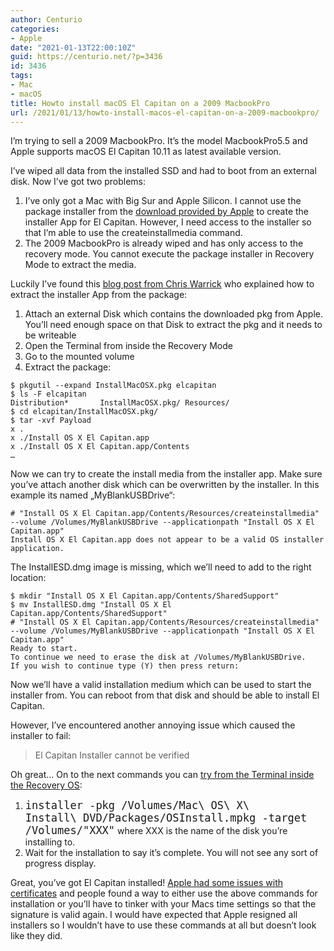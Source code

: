 ```yaml
---
author: Centurio
categories:
- Apple
date: "2021-01-13T22:00:10Z"
guid: https://centurio.net/?p=3436
id: 3436
tags:
- Mac
- macOS
title: Howto install macOS El Capitan on a 2009 MacbookPro
url: /2021/01/13/howto-install-macos-el-capitan-on-a-2009-macbookpro/
---
```

I&#8217;m trying to sell a 2009 MacbookPro. It&#8217;s the model MacbookPro5.5 and Apple supports macOS El Capitan 10.11 as latest available version.

I&#8217;ve wiped all data from the installed SSD and had to boot from an external disk. Now I&#8217;ve got two problems:

  1. I&#8217;ve only got a Mac with Big Sur and Apple Silicon. I cannot use the package installer from the [download provided by Apple](https://support.apple.com/de-de/HT211683) to create the installer App for El Capitan. However, I need access to the installer so that I&#8217;m able to use the createinstallmedia command.
  2. The 2009 MacbookPro is already wiped and has only access to the recovery mode. You cannot execute the package installer in Recovery Mode to extract the media.

Luckily I&#8217;ve found this [blog post from Chris Warrick](https://chriswarrick.com/blog/2020/06/03/reinstalling-macos-what-to-try-when-all-else-fails/) who explained how to extract the installer App from the package:

  1. Attach an external Disk which contains the downloaded pkg from Apple. You&#8217;ll need enough space on that Disk to extract the pkg and it needs to be writeable
  2. Open the Terminal from inside the Recovery Mode
  3. Go to the mounted volume
  4. Extract the package:

<pre class="wp-block-code"><code>$ pkgutil --expand InstallMacOSX.pkg elcapitan
$ ls -F elcapitan
Distribution*       InstallMacOSX.pkg/ Resources/
$ cd elcapitan/InstallMacOSX.pkg/
$ tar -xvf Payload
x .
x ./Install OS X El Capitan.app
x ./Install OS X El Capitan.app/Contents
…</code></pre>

Now we can try to create the install media from the installer app. Make sure you&#8217;ve attach another disk which can be overwritten by the installer. In this example its named &#8222;MyBlankUSBDrive&#8220;:

<pre class="wp-block-code"><code># "Install OS X El Capitan.app/Contents/Resources/createinstallmedia" --volume /Volumes/MyBlankUSBDrive --applicationpath "Install OS X El Capitan.app"
Install OS X El Capitan.app does not appear to be a valid OS installer application.</code></pre>

The InstallESD.dmg image is missing, which we&#8217;ll need to add to the right location:

<pre class="wp-block-code"><code>$ mkdir "Install OS X El Capitan.app/Contents/SharedSupport"
$ mv InstallESD.dmg "Install OS X El Capitan.app/Contents/SharedSupport"
# "Install OS X El Capitan.app/Contents/Resources/createinstallmedia" --volume /Volumes/MyBlankUSBDrive --applicationpath "Install OS X El Capitan.app"
Ready to start.
To continue we need to erase the disk at /Volumes/MyBlankUSBDrive.
If you wish to continue type (Y) then press return:</code></pre>

Now we&#8217;ll have a valid installation medium which can be used to start the installer from. You can reboot from that disk and should be able to install El Capitan. 

However, I&#8217;ve encountered another annoying issue which caused the installer to fail:

<blockquote class="wp-block-quote">
  <p>
    El Capitan Installer cannot be verified
  </p>
</blockquote>

Oh great&#8230; On to the next commands you can [try from the Terminal inside the Recovery OS](https://apple.stackexchange.com/a/232016/19241):

  1. <code style="font-size: 17px;">installer -pkg /Volumes/Mac\ OS\ X\ Install\ DVD/Packages/OSInstall.mpkg -target /Volumes/"XXX"</code> where XXX is the name of the disk you&#8217;re installing to.
  2. Wait for the installation to say it&#8217;s complete. You will not see any sort of progress display.

Great, you&#8217;ve got El Capitan installed! [Apple had some issues with certificates](https://tidbits.com/2019/10/28/redownload-archived-macos-installers-to-address-expired-certificates/) and people found a way to either use the above commands for installation or you&#8217;ll have to tinker with your Macs time settings so that the signature is valid again. I would have expected that Apple resigned all installers so I wouldn&#8217;t have to use these commands at all but doesn&#8217;t look like they did.